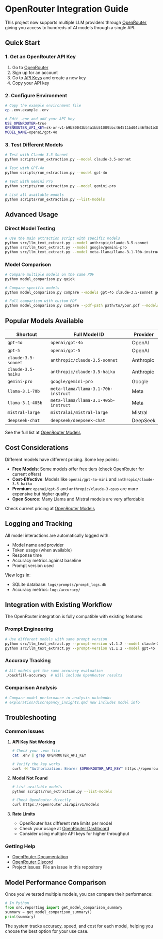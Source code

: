 # OpenRouter Integration Guide

This project now supports multiple LLM providers through [OpenRouter](https://openrouter.ai/), giving you access to hundreds of AI models through a single API.

## Quick Start

### 1. Get an OpenRouter API Key

1. Go to [OpenRouter](https://openrouter.ai/)
2. Sign up for an account
3. Go to [API Keys](https://openrouter.ai/keys) and create a new key
4. Copy your API key

### 2. Configure Environment

```bash
# Copy the example environment file
cp .env.example .env

# Edit .env and add your API key
USE_OPENROUTER=true
OPENROUTER_API_KEY=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
MODEL_NAME=openai/gpt-4o
```

### 3. Test Different Models

```bash
# Test with Claude 3.5 Sonnet
python scripts/run_extraction.py --model claude-3.5-sonnet

# Test with GPT-4o  
python scripts/run_extraction.py --model gpt-4o

# Test with Gemini Pro
python scripts/run_extraction.py --model gemini-pro

# List all available models
python scripts/run_extraction.py --list-models
```

## Advanced Usage

### Direct Model Testing

```bash
# Use the main extraction script with specific models
python src/llm_text_extract.py --model anthropic/claude-3.5-sonnet
python src/llm_text_extract.py --model google/gemini-pro
python src/llm_text_extract.py --model meta-llama/llama-3.1-70b-instruct
```

### Model Comparison

```bash
# Compare multiple models on the same PDF
python model_comparison.py quick

# Compare specific models
python model_comparison.py compare --models gpt-4o claude-3.5-sonnet gemini-pro

# Full comparison with custom PDF
python model_comparison.py compare --pdf-path path/to/your.pdf --models gpt-4o claude-3.5-sonnet
```

## Popular Models Available

| Shortcut | Full Model ID | Provider |
|----------|---------------|----------|
| `gpt-4o` | `openai/gpt-4o` | OpenAI |
| `gpt-5` | `openai/gpt-5` | OpenAI |
| `claude-3.5-sonnet` | `anthropic/claude-3.5-sonnet` | Anthropic |
| `claude-3.5-haiku` | `anthropic/claude-3.5-haiku` | Anthropic |
| `gemini-pro` | `google/gemini-pro` | Google |
| `llama-3.1-70b` | `meta-llama/llama-3.1-70b-instruct` | Meta |
| `llama-3.1-405b` | `meta-llama/llama-3.1-405b-instruct` | Meta |
| `mistral-large` | `mistralai/mistral-large` | Mistral |
| `deepseek-chat` | `deepseek/deepseek-chat` | DeepSeek |

See the full list at [OpenRouter Models](https://openrouter.ai/models)

## Cost Considerations

Different models have different pricing. Some key points:

- **Free Models**: Some models offer free tiers (check OpenRouter for current offers)
- **Cost-Effective**: Models like `openai/gpt-4o-mini` and `anthropic/claude-3.5-haiku` 
- **Premium**: `openai/gpt-5` and `anthropic/claude-3-opus` are more expensive but higher quality
- **Open Source**: Many Llama and Mistral models are very affordable

Check current pricing at [OpenRouter Models](https://openrouter.ai/models)

## Logging and Tracking

All model interactions are automatically logged with:

- Model name and provider
- Token usage (when available)
- Response time
- Accuracy metrics against baseline
- Prompt version used

View logs in:
- SQLite database: `logs/prompts/prompt_logs.db`
- Accuracy metrics: `logs/accuracy/`

## Integration with Existing Workflow

The OpenRouter integration is fully compatible with existing features:

### Prompt Engineering
```bash
# Use different models with same prompt version
python src/llm_text_extract.py --prompt-version v1.1.2 --model claude-3.5-sonnet
python src/llm_text_extract.py --prompt-version v1.1.2 --model gpt-4o
```

### Accuracy Tracking
```bash
# All models get the same accuracy evaluation
./backfill-accuracy  # Will include OpenRouter results
```

### Comparison Analysis
```bash
# Compare model performance in analysis notebooks
# exploration/discrepancy_insights.qmd now includes model info
```

## Troubleshooting

### Common Issues

1. **API Key Not Working**
   ```bash
   # Check your .env file
   cat .env | grep OPENROUTER_API_KEY
   
   # Verify the key works
   curl -H "Authorization: Bearer $OPENROUTER_API_KEY" https://openrouter.ai/api/v1/models
   ```

2. **Model Not Found**
   ```bash
   # List available models
   python scripts/run_extraction.py --list-models
   
   # Check OpenRouter directly
   curl https://openrouter.ai/api/v1/models
   ```

3. **Rate Limits**
   - OpenRouter has different rate limits per model
   - Check your usage at [OpenRouter Dashboard](https://openrouter.ai/activity)
   - Consider using multiple API keys for higher throughput

### Getting Help

- [OpenRouter Documentation](https://openrouter.ai/docs)
- [OpenRouter Discord](https://discord.gg/fVyRaUDgxW)
- Project issues: File an issue in this repository

## Model Performance Comparison

Once you've tested multiple models, you can compare their performance:

```python
# In Python
from src.reporting import get_model_comparison_summary
summary = get_model_comparison_summary()
print(summary)
```

The system tracks accuracy, speed, and cost for each model, helping you choose the best option for your use case.
